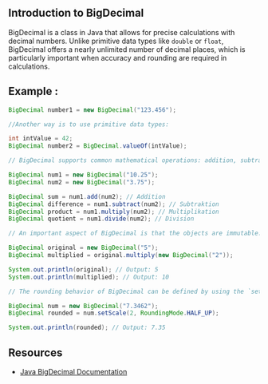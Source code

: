 ## Introduction to BigDecimal
BigDecimal is a class in Java that allows for precise calculations with decimal numbers. Unlike primitive data types like `double` or `float`, BigDecimal offers a nearly unlimited number of decimal places, which is particularly important when accuracy and rounding are required in calculations.
## Example :

```java
BigDecimal number1 = new BigDecimal("123.456");

//Another way is to use primitive data types:

int intValue = 42;
BigDecimal number2 = BigDecimal.valueOf(intValue);
```


```java
// BigDecimal supports common mathematical operations: addition, subtraction, multiplication, and division.

BigDecimal num1 = new BigDecimal("10.25");
BigDecimal num2 = new BigDecimal("3.75");

BigDecimal sum = num1.add(num2); // Addition
BigDecimal difference = num1.subtract(num2); // Subtraktion
BigDecimal product = num1.multiply(num2); // Multiplikation
BigDecimal quotient = num1.divide(num2); // Division
```


```java
// An important aspect of BigDecimal is that the objects are immutable. This means that each mathematical operation returns a new instance of BigDecimal instead of modifying the original object.

BigDecimal original = new BigDecimal("5");
BigDecimal multiplied = original.multiply(new BigDecimal("2"));

System.out.println(original); // Output: 5
System.out.println(multiplied); // Output: 10
```


```java
// The rounding behavior of BigDecimal can be defined by using the `setScale()` method or by using the `RoundingMode`.

BigDecimal num = new BigDecimal("7.3462");
BigDecimal rounded = num.setScale(2, RoundingMode.HALF_UP);

System.out.println(rounded); // Output: 7.35
```

## Resources

- [Java BigDecimal Documentation](https://docs.oracle.com/en/java/javase/17/docs/api/java.base/java/math/BigDecimal.html)
